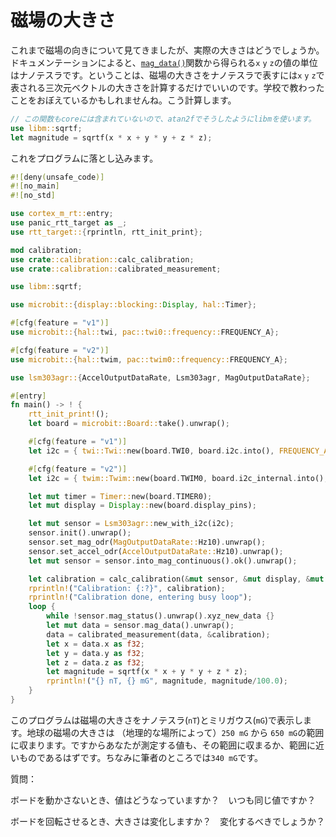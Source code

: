 <!-- # Magnitude -->

# 磁場の大きさ

<!-- We have been working with the direction of the magnetic field but what is its real magnitude?
According to the documentation about the [`mag_data()`] function the `x` `y` `z` values we are
getting are in nanotesla. That means the only thing we have to compute in order to get the
magnitude of the magnetic field in nanotesla is the magnitude of the 3D vector that our `x` `y` `z`
values describe. As you might remember from school this is simply: -->

これまで磁場の向きについて見てきましたが、実際の大きさはどうでしょうか。ドキュメンテーションによると、[`mag_data()`]関数から得られる`x` `y` `z`の値の単位はナノテスラです。ということは、磁場の大きさをナノテスラで表すには`x` `y` `z`で表される三次元ベクトルの大きさを計算するだけでいいのです。学校で教わったことをおぼえているかもしれませんね。こう計算します。

``` rust
// この関数もcoreには含まれていないので、atan2fでそうしたようにlibmを使います。
use libm::sqrtf;
let magnitude = sqrtf(x * x + y * y + z * z);
```

[`mag_data()`]: https://docs.rs/lsm303agr/0.2.2/lsm303agr/struct.Lsm303agr.html#method.mag_data


<!-- Putting all this together in a program: -->

これをプログラムに落とし込みます。

``` rust
#![deny(unsafe_code)]
#![no_main]
#![no_std]

use cortex_m_rt::entry;
use panic_rtt_target as _;
use rtt_target::{rprintln, rtt_init_print};

mod calibration;
use crate::calibration::calc_calibration;
use crate::calibration::calibrated_measurement;

use libm::sqrtf;

use microbit::{display::blocking::Display, hal::Timer};

#[cfg(feature = "v1")]
use microbit::{hal::twi, pac::twi0::frequency::FREQUENCY_A};

#[cfg(feature = "v2")]
use microbit::{hal::twim, pac::twim0::frequency::FREQUENCY_A};

use lsm303agr::{AccelOutputDataRate, Lsm303agr, MagOutputDataRate};

#[entry]
fn main() -> ! {
    rtt_init_print!();
    let board = microbit::Board::take().unwrap();

    #[cfg(feature = "v1")]
    let i2c = { twi::Twi::new(board.TWI0, board.i2c.into(), FREQUENCY_A::K100) };

    #[cfg(feature = "v2")]
    let i2c = { twim::Twim::new(board.TWIM0, board.i2c_internal.into(), FREQUENCY_A::K100) };

    let mut timer = Timer::new(board.TIMER0);
    let mut display = Display::new(board.display_pins);

    let mut sensor = Lsm303agr::new_with_i2c(i2c);
    sensor.init().unwrap();
    sensor.set_mag_odr(MagOutputDataRate::Hz10).unwrap();
    sensor.set_accel_odr(AccelOutputDataRate::Hz10).unwrap();
    let mut sensor = sensor.into_mag_continuous().ok().unwrap();

    let calibration = calc_calibration(&mut sensor, &mut display, &mut timer);
    rprintln!("Calibration: {:?}", calibration);
    rprintln!("Calibration done, entering busy loop");
    loop {
        while !sensor.mag_status().unwrap().xyz_new_data {}
        let mut data = sensor.mag_data().unwrap();
        data = calibrated_measurement(data, &calibration);
        let x = data.x as f32;
        let y = data.y as f32;
        let z = data.z as f32;
        let magnitude = sqrtf(x * x + y * y + z * z);
        rprintln!("{} nT, {} mG", magnitude, magnitude/100.0);
    }
}
```

<!-- This program will report the magnitude (strength) of the magnetic field in nanotesla (`nT`) and milligauss (`mG`). The
magnitude of the Earth's magnetic field is in the range of `250 mG` to `650 mG` (the magnitude
varies depending on your geographical location) so you should see a value in that range or close to
that range -- I see a magnitude of around `340 mG`. -->

このプログラムは磁場の大きさをナノテスラ(`nT`)とミリガウス(`mG`)で表示します。地球の磁場の大きさは （地理的な場所によって）`250 mG` から `650 mG`の範囲に収まります。ですからあなたが測定する値も、その範囲に収まるか、範囲に近いものであるはずです。ちなみに筆者のところでは`340 mG`です。

<!-- Some questions:

Without moving the board, what value do you see? Do you always see the same value?

If you rotate the board, does the magnitude change? Should it change?
-->

質問：

ボードを動かさないとき、値はどうなっていますか？　いつも同じ値ですか？

ボードを回転させるとき、大きさは変化しますか？　変化するべきでしょうか？
